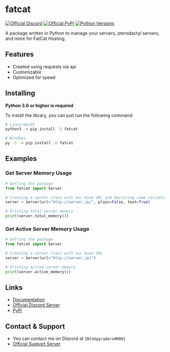 # fatcat
[![Official Discord](https://discord.com/api/guilds/712539689638428713/embed.png)](https://discord.gg/74VkcwV) [![Official PyPi](https://img.shields.io/pypi/v/fatcat.svg)](https://pypi.python.org/pypi/fatcat) [![Python Versions](https://img.shields.io/pypi/pyversions/fatcat.svg)](https://pypi.python.org/pypi/fatcat)

A package written in Python to manage your servers, pterodactyl servers, and more for FatCat Hosting.

## Features
- Created using requests via api
- Customizable
- Optimized for speed

## Installing
**Python 3.6 or higher is required**

To install the library, you can just run the following command:
```sh
# Linux/macOS
python3 -m pip install -U fatcat

# Windows
py -3 -m pip install -U fatcat
```

## Examples

### Get Server Memory Usage
```py
# Getting the package
from fatcat import Server

# Creating a server class with our base URL and declaring some variables, plain & text are optional
server = Server(url="http://server_ip/", plain=False, text=True)

# Printing total server memory
print(server.total_memory())
```

### Get Active Server Memory Usage
```py
# Getting the package
from fatcat import Server

# Creating a server class with our base URL
server = Server(url="http://server_ip/")

# Printing active server memory
print(server.active_memory())
```

## Links
- [Documentation](https://fatcat.readthedocs.io/en/latest/)
- [Official Discord Server](https://discord.gg/74VkcwV)
- [PyPi](https://pypi.org/project/fatcat/)

## Contact & Support
- You can contact me on Discord at `INfoUpgraders#0001`
- [Official Support Server](https://discord.gg/Uebz9GX)
